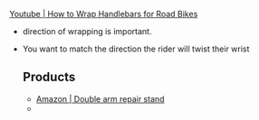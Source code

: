 
[Youtube | How to Wrap Handlebars for Road Bikes](https://www.youtube.com/watch?v=5MzIiv7pewE)

- direction of wrapping is important.
- You want to match the direction the rider will twist their wrist
  
  ## Products
  - [Amazon | Double arm repair stand](https://www.amazon.com/Park-Tool-PRS-2-3-2-Deluxe-Micro-Adjust/dp/B09CYNH69J/ref=sr_1_9?keywords=park+tool+prs+3.2&qid=1658734283&sr=8-9&ufe=app_do%3Aamzn1.fos.4dd97f68-284f-40f5-a6f1-1e5b3de13370)
  - 